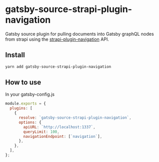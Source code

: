 # gatsby-source-strapi-plugin-navigation

Gatsby source plugin for pulling documents into Gatsby graphQL nodes from strapi using the [strapi-plugin-navigation](https://www.npmjs.com/package/strapi-plugin-navigation)
 API.


## Install

```bash
yarn add gatsby-source-strapi-plugin-navigation
```

## How to use
   In your gatsby-config.js
```js
module.exports = {
  plugins: [
    {
      resolve: `gatsby-source-strapi-plugin-navigation`,
      options: {
        apiURL: `http://localhost:1337`,
        queryLimit: 100,
        navigationEndpoint: [`navigation`],
      },
    },
  ],
};
```
